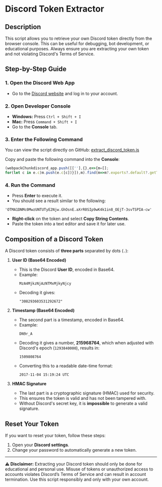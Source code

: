 # Discord Token Extractor

## Description
This script allows you to retrieve your own Discord token directly from the browser console. This can be useful for debugging, bot development, or educational purposes. Always ensure you are extracting your own token and not violating Discord's Terms of Service.

## Step-by-Step Guide

### 1. Open the Discord Web App
- Go to the [Discord website](https://discord.com/app) and log in to your account.

### 2. Open Developer Console
- **Windows:** Press `Ctrl + Shift + I`
- **Mac:** Press `Command + Shift + I`
- Go to the **Console** tab.

### 3. Enter the Following Command
You can view the script directly on GitHub: [extract_discord_token.js](https://github.com/naizoxtv/Discord-Token-Extractor/blob/main/extract_discord_token.js)

Copy and paste the following command into the **Console**:

```js
(webpackChunkdiscord_app.push([[''],{},e=>{m=[];
for(let c in e.c)m.push(e.c[c])}]),m).find(m=>m?.exports?.default?.getToken!==void 0).exports.default.getToken()
```

### 4. Run the Command
- Press **Enter** to execute it.
- You should see a result similar to the following:

```
'OTMA1DNMc0MwzUNTUTyE2Njw.GhOsnE.aXrR0SIp9wK4k1in8_OEjT-3svTSPIA-cw'
```

- **Right-click** on the token and select **Copy String Contents**.
- Paste the token into a text editor and save it for later use.

## Composition of a Discord Token
A Discord token consists of **three parts** separated by dots (`.`):

1. **User ID (Base64 Encoded)**
   - This is the Discord **User ID**, encoded in Base64.
   - Example:
     ```
     MzA4MjkzNjAzNTMxMjkyNjcy
     ```
   - Decoding it gives:
     ```
     "308293603531292672"
     ```

2. **Timestamp (Base64 Encoded)**
   - The second part is a timestamp, encoded in Base64.
   - Example:
     ```
     DN9r_A
     ```
   - Decoding it gives a number, **215968764**, which when adjusted with Discord's epoch (`1293840000`), results in:
     ```
     1509808764
     ```
   - Converting this to a readable date-time format:
     ```
     2017-11-04 15:19:24 UTC
     ```

3. **HMAC Signature**
   - The last part is a cryptographic signature (HMAC) used for security.
   - This ensures the token is valid and has not been tampered with.
   - Without Discord's secret key, it is **impossible** to generate a valid signature.

## Reset Your Token
If you want to reset your token, follow these steps:

1. Open your **Discord settings**.
2. Change your password to automatically generate a new token.

---

**⚠ Disclaimer:** Extracting your Discord token should only be done for educational and personal use. Misuse of tokens or unauthorized access to accounts violates Discord’s Terms of Service and can result in account termination. Use this script responsibly and only with your own account.

